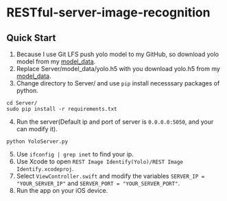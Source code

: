 # RESTful-server-image-recognition

## Quick Start
1. Because I use Git LFS push yolo model to my GitHub, so download yolo model from my [model_data](https://github.com/LinRenHong/RESTful-server-image-recognition/blob/master/Server/model_data/yolo.h5).
2. Replace Server/model_data/yolo.h5 with you download yolo.h5 from my [model_data](https://github.com/LinRenHong/RESTful-server-image-recognition/blob/master/Server/model_data/yolo.h5).
3. Change directory to Server/ and use `pip` install necesssary packages of python.
```
cd Server/
sudo pip install -r requirements.txt
```
4. Run the server(Default ip and port of server is `0.0.0.0:5050`, and your can modify it).
```
python YoloServer.py
```
5. Use `ifconfig | grep inet` to find your ip.
6. Use Xcode to open `REST Image Identify(Yolo)/REST Image Identify.xcodeproj`.
7. Select `ViewController.swift` and modify the variables `SERVER_IP = "YOUR_SERVER_IP"` and `SERVER_PORT = "YOUR_SERVER_PORT"`.
8. Run the app on your iOS device.
